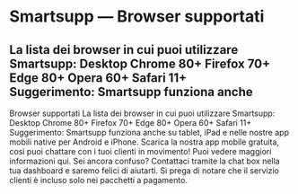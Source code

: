 # Smartsupp — Browser supportati
## La lista dei browser in cui puoi utilizzare Smartsupp: Desktop Chrome 80+ Firefox 70+ Edge 80+ Opera 60+ Safari 11+ Suggerimento: Smartsupp funziona anche 
Browser supportati 
La lista dei browser in cui puoi utilizzare Smartsupp:
Desktop
Chrome 80+ Firefox 70+ Edge 80+ Opera 60+ Safari 11+ 
Suggerimento: Smartsupp funziona anche su tablet, iPad e nelle nostre app mobili native per Android e iPhone. Scarica la nostra app mobile gratuita, così puoi chattare con i tuoi clienti in movimento! Puoi vedere maggiori informazioni qui.
Sei ancora confuso? Contattaci tramite la chat box nella tua dashboard e saremo felici di aiutarti. Si prega di notare che il servizio clienti è incluso solo nei pacchetti a pagamento.

